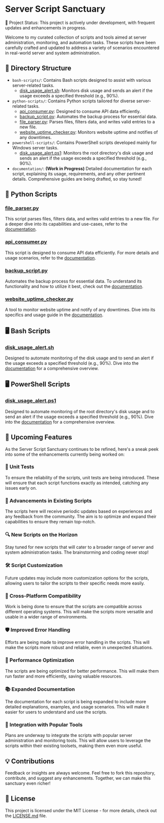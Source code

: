 # Server Script Sanctuary

🚀 Project Status: This project is actively under development, with frequent updates and enhancements in progress.

Welcome to my curated collection of scripts and tools aimed at server administration, monitoring, and automation tasks. These scripts have been carefully crafted and updated to address a variety of scenarios encountered in real-world server and system administration.

## 📁 Directory Structure

- `bash-scripts/`: Contains Bash scripts designed to assist with various server-related tasks.
  - [disk_usage_alert.sh](./bash-scripts/disk_usage_alert.sh): Monitors disk usage and sends an alert if the usage exceeds a specified threshold (e.g., 90%).
- `python-scripts/`: Contains Python scripts tailored for diverse server-related tasks.
  - [api_consumer.py](./python-scripts/api_consumer.py): Designed to consume API data efficiently.
  - [backup_script.py](./python-scripts/backup_script.py): Automates the backup process for essential data.
  - [file_parser.py](./python-scripts/file_parser.py): Parses files, filters data, and writes valid entries to a new file.
  - [website_uptime_checker.py](./python-scripts/website_uptime_checker.py): Monitors website uptime and notifies of any downtimes.
- `powershell-scripts/`: Contains PowerShell scripts developed mainly for Windows server tasks.
  - [disk_usage_alert.ps1](./powershell-scripts/disk_usage_alert.ps1): Monitors the root directory's disk usage and sends an alert if the usage exceeds a specified threshold (e.g., 90%).
- `documentation/`: **(Work in Progress)** Detailed documentation for each script, explaining its usage, requirements, and any other pertinent details. Comprehensive guides are being drafted, so stay tuned!

## 🐍 Python Scripts

### [file_parser.py](./python-scripts/file_parser.py)

This script parses files, filters data, and writes valid entries to a new file. For a deeper dive into its capabilities and use-cases, refer to the [documentation](./documentation/file_parser.md).

### [api_consumer.py](./python-scripts/api_consumer.py)

This script is designed to consume API data efficiently. For more details and usage scenarios, refer to the [documentation](./documentation/api_consumer.md).

### [backup_script.py](./python-scripts/backup_script.py)

Automates the backup process for essential data. To understand its functionality and how to utilize it best, check out the [documentation](./documentation/backup_script.md).

### [website_uptime_checker.py](./python-scripts/website_uptime_checker.py)

A tool to monitor website uptime and notify of any downtimes. Dive into its specifics and usage guide in the [documentation](./documentation/website_uptime_checker.md).

## 🖥️ Bash Scripts

### [disk_usage_alert.sh](./bash-scripts/disk_usage_alert.sh)

Designed to automate monitoring of the disk usage and to send an alert if the usage exceeds a specified threshold (e.g., 90%). Dive into the [documentation](./documentation/disk_usage_alert.sh.md) for a comprehensive overview.

## 🖥️ PowerShell Scripts

### [disk_usage_alert.ps1](./powershell-scripts/disk_usage_alert.ps1)

Designed to automate monitoring of the root directory's disk usage and to send an alert if the usage exceeds a specified threshold (e.g., 90%). Dive into the [documentation](./documentation/disk_usage_alert.ps1.md) for a comprehensive overview.

## 🚀 Upcoming Features

As the Server Script Sanctuary continues to be refined, here's a sneak peek into some of the enhancements currently being worked on:

### 🧪 Unit Tests

To ensure the reliability of the scripts, unit tests are being introduced. These will ensure that each script functions exactly as intended, catching any issues early on.

### 🌱 Advancements in Existing Scripts

The scripts here will receive periodic updates based on experiences and any feedback from the community. The aim is to optimize and expand their capabilities to ensure they remain top-notch.

### 🔍 New Scripts on the Horizon

Stay tuned for new scripts that will cater to a broader range of server and system administration tasks. The brainstorming and coding never stop!

### 🛠️ Script Customization

Future updates may include more customization options for the scripts, allowing users to tailor the scripts to their specific needs more easily.

### 🔄 Cross-Platform Compatibility

Work is being done to ensure that the scripts are compatible across different operating systems. This will make the scripts more versatile and usable in a wider range of environments.

### 🛡️ Improved Error Handling

Efforts are being made to improve error handling in the scripts. This will make the scripts more robust and reliable, even in unexpected situations.

### 🚀 Performance Optimization

The scripts are being optimized for better performance. This will make them run faster and more efficiently, saving valuable resources.

### 📚 Expanded Documentation

The documentation for each script is being expanded to include more detailed explanations, examples, and usage scenarios. This will make it easier for users to understand and use the scripts.

### 🧩 Integration with Popular Tools

Plans are underway to integrate the scripts with popular server administration and monitoring tools. This will allow users to leverage the scripts within their existing toolsets, making them even more useful.

## 💡 Contributions

Feedback or insights are always welcome. Feel free to fork this repository, contribute, and suggest any enhancements. Together, we can make this sanctuary even richer!

## 📜 License

This project is licensed under the MIT License - for more details, check out the [LICENSE.md](LICENSE.md) file.
